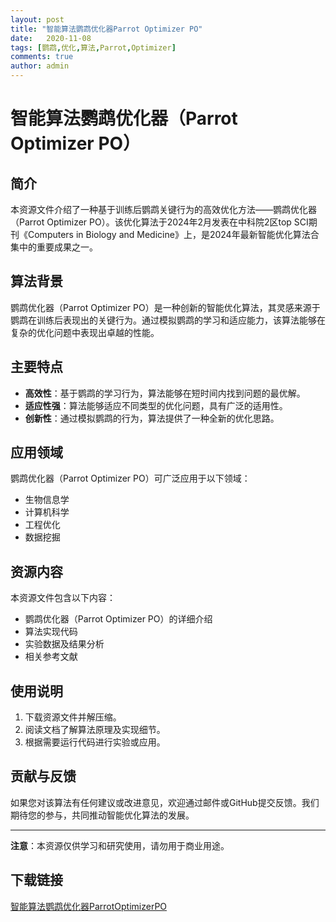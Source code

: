 ```yaml
---
layout: post
title: "智能算法鹦鹉优化器Parrot Optimizer PO"
date:   2020-11-08
tags: [鹦鹉,优化,算法,Parrot,Optimizer]
comments: true
author: admin
---
```

# 智能算法鹦鹉优化器（Parrot Optimizer PO）

## 简介

本资源文件介绍了一种基于训练后鹦鹉关键行为的高效优化方法——鹦鹉优化器（Parrot Optimizer PO）。该优化算法于2024年2月发表在中科院2区top SCI期刊《Computers in Biology and Medicine》上，是2024年最新智能优化算法合集中的重要成果之一。

## 算法背景

鹦鹉优化器（Parrot Optimizer PO）是一种创新的智能优化算法，其灵感来源于鹦鹉在训练后表现出的关键行为。通过模拟鹦鹉的学习和适应能力，该算法能够在复杂的优化问题中表现出卓越的性能。

## 主要特点

- **高效性**：基于鹦鹉的学习行为，算法能够在短时间内找到问题的最优解。
- **适应性强**：算法能够适应不同类型的优化问题，具有广泛的适用性。
- **创新性**：通过模拟鹦鹉的行为，算法提供了一种全新的优化思路。

## 应用领域

鹦鹉优化器（Parrot Optimizer PO）可广泛应用于以下领域：

- 生物信息学
- 计算机科学
- 工程优化
- 数据挖掘

## 资源内容

本资源文件包含以下内容：

- 鹦鹉优化器（Parrot Optimizer PO）的详细介绍
- 算法实现代码
- 实验数据及结果分析
- 相关参考文献

## 使用说明

1. 下载资源文件并解压缩。
2. 阅读文档了解算法原理及实现细节。
3. 根据需要运行代码进行实验或应用。

## 贡献与反馈

如果您对该算法有任何建议或改进意见，欢迎通过邮件或GitHub提交反馈。我们期待您的参与，共同推动智能优化算法的发展。

---

**注意**：本资源仅供学习和研究使用，请勿用于商业用途。

## 下载链接

[智能算法鹦鹉优化器ParrotOptimizerPO](https://pan.quark.cn/s/e1ecf9b2fe4c)